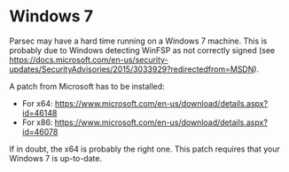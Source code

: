 # Windows 7

Parsec may have a hard time running on a Windows 7 machine. This is probably due to Windows detecting WinFSP as not correctly signed (see https://docs.microsoft.com/en-us/security-updates/SecurityAdvisories/2015/3033929?redirectedfrom=MSDN).

A patch from Microsoft has to be installed:
- For x64: https://www.microsoft.com/en-us/download/details.aspx?id=46148
- For x86: https://www.microsoft.com/en-us/download/details.aspx?id=46078

If in doubt, the x64 is probably the right one. This patch requires that your Windows 7 is up-to-date.